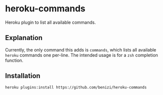 # heroku-commands

Heroku plugin to list all available commands.

## Explanation

Currently, the only command this adds is `commands`, which lists all available
`heroku` commands one per-line.  The intended usage is for a `zsh` completion
function.

## Installation

    heroku plugins:install https://github.com/benizi/heroku-commands
